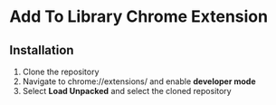 # Add To Library Chrome Extension

## Installation
1. Clone the repository
2. Navigate to chrome://extensions/ and enable **developer mode**
3. Select **Load Unpacked** and select the cloned repository

